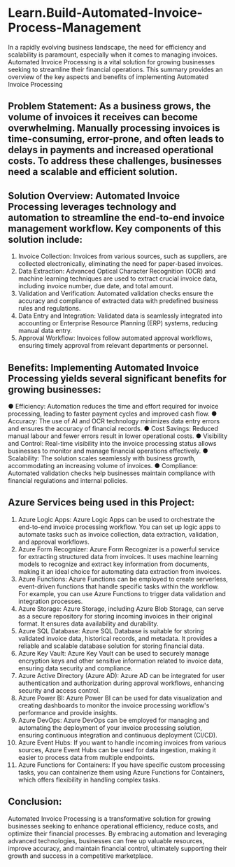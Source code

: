 # Learn.Build-Automated-Invoice-Process-Management

In a rapidly evolving business landscape, the need for efficiency and scalability is paramount, especially when it comes to managing invoices. Automated Invoice Processing is a vital solution for growing businesses seeking to streamline their financial operations. This summary provides an overview of the key aspects and benefits of implementing Automated Invoice Processing

## Problem Statement: As a business grows, the volume of invoices it receives can become overwhelming. Manually processing invoices is time-consuming, error-prone, and often leads to delays in payments and increased operational costs. To address these challenges, businesses need a scalable and efficient solution.

## Solution Overview: Automated Invoice Processing leverages technology and automation to streamline the end-to-end invoice management workflow. Key components of this solution include:
1.	Invoice Collection: Invoices from various sources, such as suppliers, are collected electronically, eliminating the need for paper-based invoices.
2.	Data Extraction: Advanced Optical Character Recognition (OCR) and machine learning techniques are used to extract crucial invoice data, including invoice number, due date, and total amount.
3.	Validation and Verification: Automated validation checks ensure the accuracy and compliance of extracted data with predefined business rules and regulations.
4.	Data Entry and Integration: Validated data is seamlessly integrated into accounting or Enterprise Resource Planning (ERP) systems, reducing manual data entry.
5.	Approval Workflow: Invoices follow automated approval workflows, ensuring timely approval from relevant departments or personnel.

## Benefits: Implementing Automated Invoice Processing yields several significant benefits for growing businesses:
●	Efficiency: Automation reduces the time and effort required for invoice processing, leading to faster payment cycles and improved cash flow.
●	Accuracy: The use of AI and OCR technology minimizes data entry errors and ensures the accuracy of financial records.
●	Cost Savings: Reduced manual labour and fewer errors result in lower operational costs.
●	Visibility and Control: Real-time visibility into the invoice processing status allows businesses to monitor and manage financial operations effectively.
●	Scalability: The solution scales seamlessly with business growth, accommodating an increasing volume of invoices.
●	Compliance: Automated validation checks help businesses maintain compliance with financial regulations and internal policies.

## Azure Services being used in this Project:
1.	Azure Logic Apps: Azure Logic Apps can be used to orchestrate the end-to-end invoice processing workflow. You can set up logic apps to automate tasks such as invoice collection, data extraction, validation, and approval workflows.
2.	Azure Form Recognizer: Azure Form Recognizer is a powerful service for extracting structured data from invoices. It uses machine learning models to recognize and extract key information from documents, making it an ideal choice for automating data extraction from invoices.
3.	Azure Functions: Azure Functions can be employed to create serverless, event-driven functions that handle specific tasks within the workflow. For example, you can use Azure Functions to trigger data validation and integration processes.
4.	Azure Storage: Azure Storage, including Azure Blob Storage, can serve as a secure repository for storing incoming invoices in their original format. It ensures data availability and durability.
5.	Azure SQL Database: Azure SQL Database is suitable for storing validated invoice data, historical records, and metadata. It provides a reliable and scalable database solution for storing financial data.
6.	Azure Key Vault: Azure Key Vault can be used to securely manage encryption keys and other sensitive information related to invoice data, ensuring data security and compliance.
7.	Azure Active Directory (Azure AD): Azure AD can be integrated for user authentication and authorization during approval workflows, enhancing security and access control.
8.	Azure Power BI: Azure Power BI can be used for data visualization and creating dashboards to monitor the invoice processing workflow's performance and provide insights.
9.	Azure DevOps: Azure DevOps can be employed for managing and automating the deployment of your invoice processing solution, ensuring continuous integration and continuous deployment (CI/CD).
10.	Azure Event Hubs: If you want to handle incoming invoices from various sources, Azure Event Hubs can be used for data ingestion, making it easier to process data from multiple endpoints.
11.	Azure Functions for Containers: If you have specific custom processing tasks, you can containerize them using Azure Functions for Containers, which offers flexibility in handling complex tasks.

## Conclusion: 
Automated Invoice Processing is a transformative solution for growing businesses seeking to enhance operational efficiency, reduce costs, and optimize their financial processes. By embracing automation and leveraging advanced technologies, businesses can free up valuable resources, improve accuracy, and maintain financial control, ultimately supporting their growth and success in a competitive marketplace.
